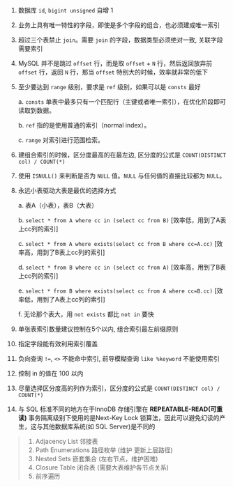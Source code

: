 1. 数据库 `id`, `bigint unsigned` 自增 1

2. 业务上具有唯一特性的字段，即使是多个字段的组合，也必须建成唯一索引

3. 超过三个表禁止 `join`。需要 `join` 的字段，数据类型必须绝对一致, 关联字段需要索引

4. MySQL 并不是跳过 `offset` 行，而是取 `offset` + `N` 行，然后返回放弃前 `offset` 行，返回 `N` 行，那当 `offset` 特别大的时候，效率就非常的低下

5. 至少要达到 `range` 级别，要求是 `ref` 级别，如果可以是 `consts` 最好

    a. `consts` 单表中最多只有一个匹配行（主键或者唯一索引），在优化阶段即可读取到数据。

    b. `ref` 指的是使用普通的索引（normal index）。

    c. `range` 对索引进行范围检索。

6. 建组合索引的时候，区分度最高的在最左边, 区分度的公式是 `COUNT(DISTINCT col) / COUNT(*)`

7. 使用 `ISNULL()` 来判断是否为 `NULL` 值。`NULL` 与任何值的直接比较都为 `NULL`。

8. 永远小表驱动大表是最优的选择方式

    a. 表A（小表），表B（大表）

    b. `select * from A where cc in (select cc from B)` [效率低，用到了A表上cc列的索引]

    c. `select * from A where exists(select cc from B where cc=A.cc)` [效率高，用到了B表上cc列的索引]

    d. `select * from B where cc in (select cc from A)` [效率高，用到了B表上cc列的索引]

    e. `select * from B where exists(select cc from A where cc=B.cc)` [效率低，用到了A表上cc列的索引]

    f. 无论那个表大，用 `not exists` 都比 `not in` 要快

9. 单张表索引数量建议控制在5个以内, 组合索引最左前缀原则

10. 指定字段能有效利用索引覆盖

11. 负向查询 `!=`, `<>` 不能命中索引, 前导模糊查询 `like %keyword` 不能使用索引

12. 控制 in 的值在 100 以内

13. 尽量选择区分度高的列作为索引，区分度的公式是 `COUNT(DISTINCT col) / COUNT(*)`

14. 与 SQL 标准不同的地方在于InnoDB 存储引擎在 **REPEATABLE-READ(可重读)** 事务隔离级别下使用的是Next-Key Lock 锁算法，因此可以避免幻读的产生，这与其他数据库系统(如 SQL Server)是不同的

> 1. Adjacency List 邻接表
> 2. Path Enumerations 路径枚举 (维护 更新上层路径)
> 3. Nested Sets 嵌套集合 (左右节点，维护困难)
> 4. Closure Table 闭合表 (需要大表维护各节点关系)
> 5. 前序遍历

